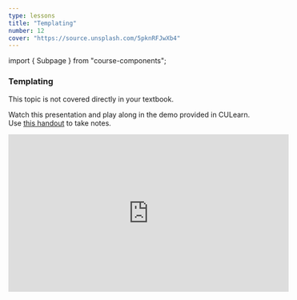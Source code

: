 ```yaml
---
type: lessons
title: "Templating"
number: 12
cover: "https://source.unsplash.com/5pknRFJwXb4"
---
```

import { Subpage } from "course-components";

<Subpage slug="templating">

### Templating

This topic is not covered directly in your textbook.

Watch this presentation and play along in the demo provided in CULearn. Use [this handout](/docs/vcd-3650-lesson-12.pdf) to take notes.

<iframe width="560" height="315" src="https://www.youtube.com/embed/6BFh55gmo9c" frameborder="0" allowfullscreen></iframe>

</Subpage>
